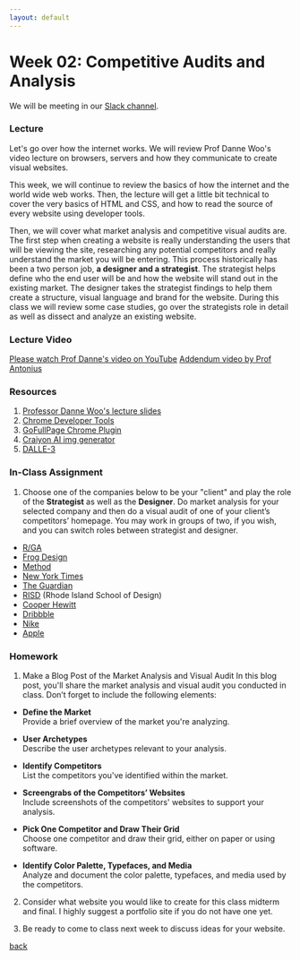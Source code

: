 ```yaml
---
layout: default
---
```


# Week 02: Competitive Audits and Analysis

We will be meeting in our [Slack channel](https://qc-design.slack.com/archives/C07H6BMBFAQ).

### Lecture

Let's go over how the internet works. We will review Prof Danne Woo's video lecture on browsers, servers and how they communicate to create visual websites.

This week, we will continue to review the basics of how the internet and the world wide web works. Then, the lecture will get a little bit technical to cover the very basics of HTML and CSS, and how to read the source of every website using developer tools.

Then, we will cover what market analysis and competitive visual audits are. The first step when creating a website is really understanding the users that will be viewing the site, researching any potential competitors and really understand the market you will be entering. This process historically has been a two person job, **a designer and a strategist**. The strategist helps define who the end user will be and how the website will stand out in the existing market. The designer takes the strategist findings to help them create a structure, visual language and brand for the website. During this class we will review some case studies, go over the strategists role in detail as well as dissect and analyze an existing website.

### Lecture Video

[Please watch Prof Danne's video on YouTube](https://www.youtube.com/watch?v=cIrdhTAhuHw)
[Addendum video by Prof Antonius](https://www.loom.com/share/cb490b48955b4c22bd571eb7b2a5b30c?sid=f7964670-ee24-44d5-8b62-4ad71ece1534)

### Resources
1. [Professor Danne Woo's lecture slides](https://teaching-files.s3.us-east-2.amazonaws.com/webdesign/Week02/webdesign_week02.pdf)
2. [Chrome Developer Tools](https://developers.google.com/chrome-developer-tools/)
3. [GoFullPage Chrome Plugin](https://chrome.google.com/webstore/detail/gofullpage-full-page-scre/fdpohaocaechififmbbbbbknoalclacl)
4. [Craiyon AI img generator](craiyon.com)
5. [DALLE-3](https://openai.com/index/dall-e-3/)


### In-Class Assignment
1. Choose one of the companies below to be your "client" and play the role of the **Strategist** as well as the **Designer**.
Do market analysis for your selected company and then do a visual audit of one of your client’s competitors’ homepage. You may work in groups of two, if you wish, and you can switch roles between strategist and designer.

- [R/GA](https://www.rga.com)
- [Frog Design](https://www.frog.co)
- [Method](https://www.method.com)
- [New York Times](https://www.nytimes.com)
- [The Guardian](https://www.theguardian.com)
- [RISD](https://www.risd.edu) (Rhode Island School of Design)
- [Cooper Hewitt](https://www.cooperhewitt.org)
- [Dribbble](https://dribbble.com)
- [Nike](https://www.nike.com)
- [Apple](https://www.apple.com)


### Homework
1. Make a Blog Post of the Market Analysis and Visual Audit In this blog post, you'll share the market analysis and visual audit you conducted in class. Don’t forget to include the following elements:

  - **Define the Market**  
   Provide a brief overview of the market you're analyzing.

  - **User Archetypes**  
   Describe the user archetypes relevant to your analysis.

  - **Identify Competitors**  
   List the competitors you've identified within the market.

  - **Screengrabs of the Competitors’ Websites**  
   Include screenshots of the competitors' websites to support your analysis.

  - **Pick One Competitor and Draw Their Grid**  
   Choose one competitor and draw their grid, either on paper or using software.

  - **Identify Color Palette, Typefaces, and Media**  
   Analyze and document the color palette, typefaces, and media used by the competitors.

2. Consider what website you would like to create for this class midterm and final. I highly suggest a portfolio site if you do not have one yet.

3. Be ready to come to class next week to discuss ideas for your website.


[back](./)
